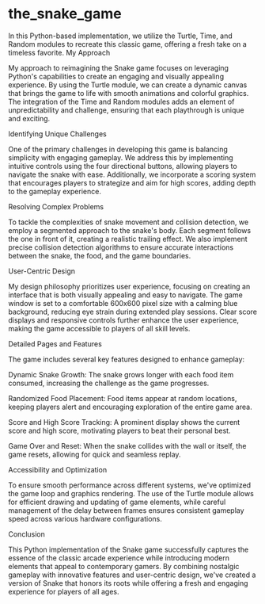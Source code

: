 # the_snake_game
In this Python-based implementation, we utilize the Turtle, Time, and Random modules to recreate this classic game, offering a fresh take on a timeless favorite.
My Approach

My approach to reimagining the Snake game focuses on leveraging Python's capabilities to create an engaging and visually appealing experience. By using the Turtle module, we can create a dynamic canvas that brings the game to life with smooth animations and colorful graphics. The integration of the Time and Random modules adds an element of unpredictability and challenge, ensuring that each playthrough is unique and exciting.

Identifying Unique Challenges

One of the primary challenges in developing this game is balancing simplicity with engaging gameplay. We address this by implementing intuitive controls using the four directional buttons, allowing players to navigate the snake with ease. Additionally, we incorporate a scoring system that encourages players to strategize and aim for high scores, adding depth to the gameplay experience.

Resolving Complex Problems

To tackle the complexities of snake movement and collision detection, we employ a segmented approach to the snake's body. Each segment follows the one in front of it, creating a realistic trailing effect. We also implement precise collision detection algorithms to ensure accurate interactions between the snake, the food, and the game boundaries.

User-Centric Design

My design philosophy prioritizes user experience, focusing on creating an interface that is both visually appealing and easy to navigate. The game window is set to a comfortable 600x600 pixel size with a calming blue background, reducing eye strain during extended play sessions. Clear score displays and responsive controls further enhance the user experience, making the game accessible to players of all skill levels.

Detailed Pages and Features

The game includes several key features designed to enhance gameplay:

Dynamic Snake Growth: The snake grows longer with each food item consumed, increasing the challenge as the game progresses.

Randomized Food Placement: Food items appear at random locations, keeping players alert and encouraging exploration of the entire game area.

Score and High Score Tracking: A prominent display shows the current score and high score, motivating players to beat their personal best.

Game Over and Reset: When the snake collides with the wall or itself, the game resets, allowing for quick and seamless replay.

Accessibility and Optimization

To ensure smooth performance across different systems, we've optimized the game loop and graphics rendering. The use of the Turtle module allows for efficient drawing and updating of game elements, while careful management of the delay between frames ensures consistent gameplay speed across various hardware configurations.

Conclusion

This Python implementation of the Snake game successfully captures the essence of the classic arcade experience while introducing modern elements that appeal to contemporary gamers. By combining nostalgic gameplay with innovative features and user-centric design, we've created a version of Snake that honors its roots while offering a fresh and engaging experience for players of all ages.

